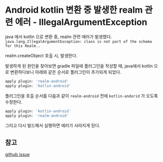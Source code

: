 # Android kotlin 변환 중 발생한 realm 관련 에러 - IllegalArgumentException
java 에서 kotlin 으로 변환 중, realm 관련 에러가 발생했다.
`java.lang.IllegalArgumentException: class is not part of the schema for this Realm..`

realm.createObject 호출 시, 발생한다.

발생하게 된 원인을 찾아보면 gradle 파일에 플러그인을 작성할 때, java에서 kotlin 으로 변환하다보니
아래와 같은 순서로 플러그인이 추가되게 되었다.
```groovy
apply plugin: 'realm-android'
apply plugin: 'kotlin-android'
```
플러그인을 호출 순서를 다음과 같이 `realm-android` 전에 `kotlin-andorid` 가 오도록 수정한다.
```groovy
apply plugin: 'kotlin-android'
apply plugin: 'realm-android'
```
그리고 다시 빌드해서 실행하면 에러가 사라지게 된다.

## 참고
[github issue](https://github.com/realm/realm-java/issues/3139)
